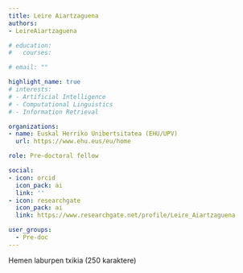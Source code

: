 ```yaml
---
title: Leire Aiartzaguena
authors:
- LeireAiartzaguena

# education:
#   courses:

# email: ""

highlight_name: true
# interests:
# - Artificial Intelligence
# - Computational Linguistics
# - Information Retrieval

organizations:
- name: Euskal Herriko Unibertsitatea (EHU/UPV)
  url: https://www.ehu.eus/eu/home

role: Pre-doctoral fellow

social:
- icon: orcid
  icon_pack: ai
  link: ''
- icon: researchgate
  icon_pack: ai
  link: https://www.researchgate.net/profile/Leire_Aiartzaguena

user_groups: 
  - Pre-doc
---
```


Hemen laburpen txikia (250 karaktere)
